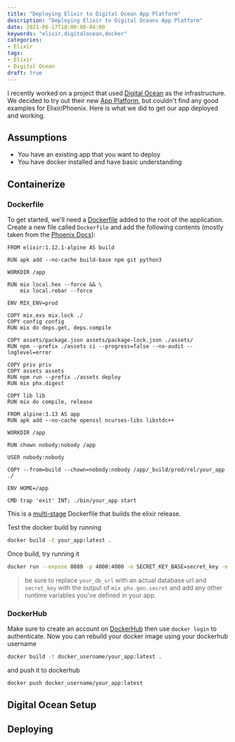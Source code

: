 ```yaml
---
title: "Deploying Elixir to Digital Ocean App Platform"
description: "Deploying Elixir to Digital Oceans App Platform"
date: 2021-06-17T18:00:00-04:00
keywords: "elixir,digitalocean,docker"
categories:
- Elixir
tags:
- Elixir
- Digital Ocean
draft: true
---
```


I recently worked on a project that used [Digital Ocean](https://www.digitalocean.com/) as the infrastructure. We decided to try out their new [App Platform](https://www.digitalocean.com/products/app-platform/), but couldn't find any good examples for Elixir/Phoenix. Here is what we did to get our app deployed and working.

## Assumptions
* You have an existing app that you want to deploy
* You have docker installed and have basic understanding


## Containerize

### Dockerfile
To get started, we'll need a [Dockerfile](https://docs.docker.com/engine/reference/builder/) added to the root of the application. Create a new file called `Dockerfile` and add the following contents (mostly taken from the [Phoenix Docs](https://hexdocs.pm/phoenix/releases.html#containers)):
```docker
FROM elixir:1.12.1-alpine AS build

RUN apk add --no-cache build-base npm git python3

WORKDIR /app

RUN mix local.hex --force && \
    mix local.rebar --force

ENV MIX_ENV=prod

COPY mix.exs mix.lock ./
COPY config config
RUN mix do deps.get, deps.compile

COPY assets/package.json assets/package-lock.json ./assets/
RUN npm --prefix ./assets ci --progress=false --no-audit --loglevel=error

COPY priv priv
COPY assets assets
RUN npm run --prefix ./assets deploy
RUN mix phx.digest

COPY lib lib
RUN mix do compile, release

FROM alpine:3.13 AS app
RUN apk add --no-cache openssl ncurses-libs libstdc++

WORKDIR /app

RUN chown nobody:nobody /app

USER nobody:nobody

COPY --from=build --chown=nobody:nobody /app/_build/prod/rel/your_app ./

ENV HOME=/app

CMD trap 'exit' INT; ./bin/your_app start
```

This is a [multi-stage](https://docs.docker.com/develop/develop-images/multistage-build/) Dockerfile that builds the elixir release.

Test the docker build by running
```bash
docker build -t your_app:latest .
```

Once build, try running it
```bash
docker run --expose 8080 -p 4000:4000 -e SECRET_KEY_BASE=secret_key -e DATABASE_URL=your_db_url -e PORT=4000 --rm -it your_app:latest
```
> be sure to replace `your_db_url` with an actual database url and `secret_key` with the output of `mix phx.gen.secret` and add any other runtime variables you've defined in your app.

### DockerHub

Make sure to create an account on [DockerHub](https://hub.docker.com/) then use `docker login` to authenticate.
Now you can rebuild your docker image using your dockerhub username
```bash
docker build -t docker_username/your_app:latest .
```

and push it to dockerhub

```bash
docker push docker_username/your_app:latest
```


## Digital Ocean Setup


## Deploying
